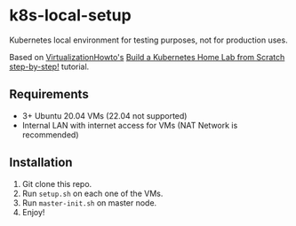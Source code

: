 # k8s-local-setup

Kubernetes local environment for testing purposes, not for production uses.

Based on [VirtualizationHowto's](https://www.youtube.com/@VirtualizationHowto) [Build a Kubernetes Home Lab from Scratch step-by-step!](https://youtu.be/_WW16Sp8-Jw) tutorial.

## Requirements
- 3+ Ubuntu 20.04 VMs (22.04 not supported)
- Internal LAN with internet access for VMs (NAT Network is recommended)

## Installation
1. Git clone this repo.
2. Run `setup.sh` on each one of the VMs.
3. Run `master-init.sh` on master node.
4. Enjoy!
